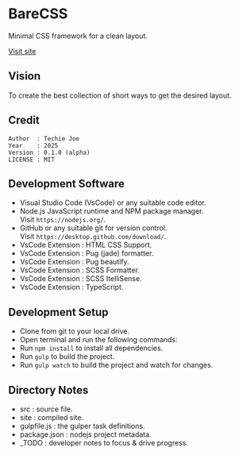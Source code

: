 # BareCSS
Minimal CSS framework for a clean layout.

[Visit site](site)

## Vision
To create the best collection of short ways to get the desired layout.

## Credit
```
Author  : Techie Joe
Year    : 2025
Version : 0.1.0 (alpha)
LICENSE : MIT
```

## Development Software
- Visual Studio Code (VsCode) or any suitable code editor.
- Node.js JavaScript runtime and NPM package manager.  
  Visit `https://nodejs.org/`.
- GitHub or any suitable git for version control.  
  Visit `https://desktop.github.com/download/`.
- VsCode Extension : HTML CSS Support.
- VsCode Extension : Pug (jade) formatter.
- VsCode Extension : Pug beautify.
- VsCode Extension : SCSS Formatter.
- VsCode Extension : SCSS ItelliSense.
- VsCode Extension : TypeScript.

## Development Setup
- Clone from git to your local drive.
- Open terminal and run the following commands:
- Run `npm install` to install all dependencies.
- Run `gulp` to build the project.
- Run `gulp watch` to build the project and watch for changes.

## Directory Notes
- src : source file.
- site : compiled site.
- gulpfile.js : the gulper task definitions.
- package.json : nodejs project metadata.
- _TODO : developer notes to focus & drive progress.